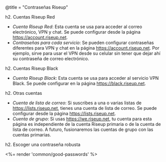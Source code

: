 @title = "Contraseñas Riseup"

h2. Cuentas Riseup Red

* *Cuenta Riseup Red*:  Esta cuenta se usa para acceder al correo electrónico, VPN y chat. Se puede configurar desde la página https://account.riseup.net.
* *Contraseñas para cada servicio*:  Se pueden configurar contraseñas diferentes para VPN y chat en la página https://account.riseup.net.  Por ejemplo, sirve para usar el VPN desde su celular sin tener que dejar ahí su contraseña de correo electrónico.

h2. Cuentas Riseup Black

* *Cuenta Riseup Black*: Esta cuenta se usa para acceder al servicio VPN Black. Se puede configurar en la página https://black.riseup.net.

h2. Otras cuentas

* *Cuenta de lista de correo*: Si suscribes a una o varias listas de https://lists.riseup.net, tienes una cuenta de lista de correo. Se puede configurar desde la página https://lists.riseup.net.
* *Cuenta de grupo*:  Si usas https://we.riseup.net, tu cuenta para esta página es independiente de la cuenta Riseup primaria o de la cuenta de lista de correo. A futuro, fusionaremos las cuentas de grupo con las cuentas primarias.

h2. Escoger una contraseña robusta

<%= render 'common/good-passwords' %>
